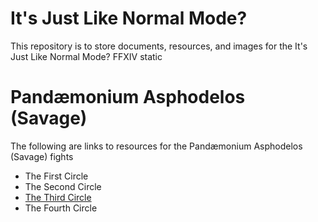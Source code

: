 # It's Just Like Normal Mode?
This repository is to store documents, resources, and images for the It's Just Like Normal Mode? FFXIV static

# Pandæmonium Asphodelos (Savage)
The following are links to resources for the Pandæmonium Asphodelos (Savage) fights
- The First Circle
- The Second Circle
- [The Third Circle](/the-third-circle/index.md)
- The Fourth Circle
